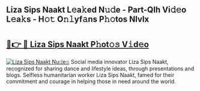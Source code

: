 ## Liza Sips Naakt L𝚎a𝚔ed N𝚞𝚍e - Part-QIh Vi𝚍𝚎o L𝚎a𝚔s - H𝚘𝚝 O𝚗𝚕yf𝚊ns P𝚑𝚘tos NIvlx

# <h2><a href="http://kf5r5lk.oniu.top/?m=Liza+Sips+Naakt">🔗👉 🔴 Liza Sips Naakt P𝚑ot𝚘𝚜 V𝚒d𝚎o</a></h2>

[![Liza Sips Naakt Nu𝚍e𝚜](https://i.imgur.com/0qMVB7G.gif)](http://kf5r5lk.oniu.top/?m=Liza+Sips+Naakt)
Social media innovator Liza Sips Naakt, recognized for sharing dance and lifestyle ideas, through presentations and blogs. Selfless humanitarian worker Liza Sips Naakt, famed for their commitment and courage in helping those in need around the world.  
